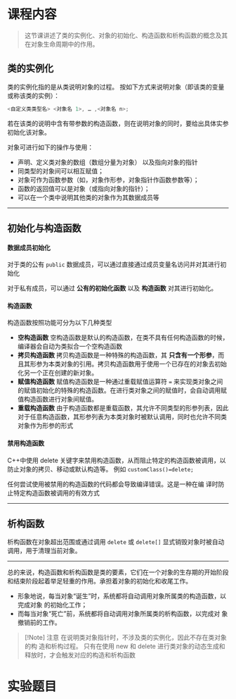 # 课程内容
> 这节课讲述了类的实例化、对象的初始化、构造函数和析构函数的概念及其在对象生命周期中的作用。
## 类的实例化

类的实例化指的是从类说明对象的过程。
按如下方式来说明对象（即该类的变量或称该类的实例）： 

```cpp
<自定义类类型名> <对象名 1>, … ,<对象名 n>;
```

若在该类的说明中含有带参数的构造函数，则在说明对象的同时，要给出具体实参初始化该对象。

对象可进行如下的操作与使用：
- 声明、定义类对象的数组（数组分量为对象） 以及指向对象的指针
- 同类型的对象间可以相互赋值；
- 对象可作为函数参数（如，对象作形参，对象指针作函数参数等）；
- 函数的返回值可以是对象（或指向对象的指针）；
- 可以在一个类中说明其他类的对象作为其数据成员等
---
## 初始化与构造函数
#### 数据成员初始化
对于类的公有 `public` 数据成员，可以通过直接通过成员变量名访问并对其进行初始化

对于私有成员，可以通过 **公有的初始化函数** 以及 **构造函数** 对其进行初始化。

#### 构造函数
构造函数按照功能可分为以下几种类型

- **空构造函数**
	空构造函数是默认的构造函数，在类不具有任何构造函数的时候，编译器会自动为类拟合一个空构造函数
- **拷贝构造函数**
	拷贝构造函数是一种特殊的构造函数，其 **只含有一个形参**，而且其形参为本类对象的引用。拷贝构造函数用于使用一个已存在的对象去初始化另一个正在创建的新对象。
- **赋值构造函数**
	赋值构造函数是一种通过重载赋值运算符 `=` 来实现类对象之间的赋值初始化的特殊的构造函数。在进行类对象之间的赋值时，会自动调用赋值构造函数进行对象间赋值。
- **重载构造函数**
	由于构造函数都是重载函数，其允许不同类型的形参列表，因此对于任意构造函数，其形参列表为本类对象时被默认调用，同时也允许不同类对象作为形参的形式

#### 禁用构造函数
C++中使用 delete 关键字来禁用构造函数，从而阻止特定的构造函数被调用，以防止对象的拷贝、移动或默认构造等。 例如
`customClass()=delete;`

任何尝试使用被禁用的构造函数的代码都会导致编译错误。这是一种在编 译时防止特定构造函数被调用的有效方式

---
## 析构函数

析构函数在对象超出范围或通过调用 `delete` 或 `delete[]` 显式销毁对象时被自动调用，用于清理当前对象。

---
总的来说，构造函数和析构函数是类的要素，它们在一个对象的生存期的开始阶段和结束阶段起着举足轻重的作用。承担着对象的初始化和收尾工作。 
- 形象地说，每当对象“诞生”时，系统都将自动调用对象所属类的构造函数，以完成对象 的初始化工作； 
- 而每当对象“死亡”前，系统都将自动调用对象所属类的析构函数，以完成对 象撤销前的工作。

>[!Note] 注意
>在说明类对象指针时，不涉及类的实例化，因此不存在类对象的构 造和析构过程。 只有在使用 new 和 delete 进行类对象的动态生成和释放时，才会触发对应的构造和析构函数


# 实验题目
